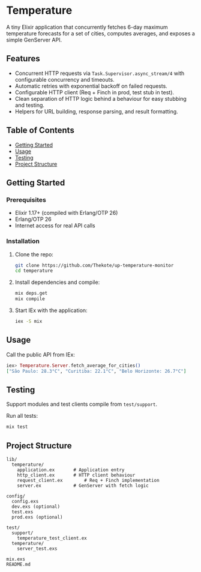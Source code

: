 # Temperature

A tiny Elixir application that concurrently fetches 6-day maximum temperature forecasts for a set of cities, computes averages, and exposes a simple GenServer API.

## Features

- Concurrent HTTP requests via `Task.Supervisor.async_stream/4` with configurable concurrency and timeouts.
- Automatic retries with exponential backoff on failed requests.
- Configurable HTTP client (Req + Finch in prod, test stub in test).
- Clean separation of HTTP logic behind a behaviour for easy stubbing and testing.
- Helpers for URL building, response parsing, and result formatting.

## Table of Contents

- [Getting Started](#getting-started)
- [Usage](#usage)
- [Testing](#testing)
- [Project Structure](#project-structure)

## Getting Started

### Prerequisites

- Elixir 1.17+ (compiled with Erlang/OTP 26)
- Erlang/OTP 26
- Internet access for real API calls

### Installation

1. Clone the repo:

   ```bash
   git clone https://github.com/Thekote/up-temperature-monitor
   cd temperature
   ```

2. Install dependencies and compile:

   ```bash
   mix deps.get
   mix compile
   ```

3. Start IEx with the application:

   ```bash
   iex -S mix
   ```

## Usage

Call the public API from IEx:

```elixir
iex> Temperature.Server.fetch_average_for_cities()
["São Paulo: 28.3°C", "Curitiba: 22.1°C", "Belo Horizonte: 26.7°C"]
```

## Testing

Support modules and test clients compile from `test/support`.

Run all tests:

```bash
mix test
```

## Project Structure

```
lib/
  temperature/
    application.ex       # Application entry
    http_client.ex       # HTTP client behaviour
    request_client.ex        # Req + Finch implementation
    server.ex            # GenServer with fetch logic

config/
  config.exs
  dev.exs (optional)
  test.exs
  prod.exs (optional)

test/
  support/
    temperature_test_client.ex
  temperature/
    server_test.exs

mix.exs
README.md
```

